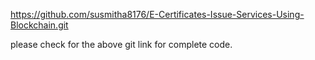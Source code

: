 https://github.com/susmitha8176/E-Certificates-Issue-Services-Using-Blockchain.git

please check for the above git link for complete code.
